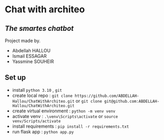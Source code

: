 # Chat with architeo
## _The smartes chatbot_



Project made by.

- Abdellah HALLOU
- Ismail ESSAGAR
- Yassmine SOUHEIR

## Set up

- install `python 3.10` , `git`
- create local repo : `git clone https://github.com/ABDELLAH-Hallou/ChatWithArchiteo.git` or `git clone git@github.com:ABDELLAH-Hallou/ChatWithArchiteo.git`
- create virtual environment : `python -m venv venv`
- activate venv : `.\venv\Scripts\activate` or `source venv/Scripts/activate`
- install requirements : `pip install -r requirements.txt`
- run flask app : `python app.py`